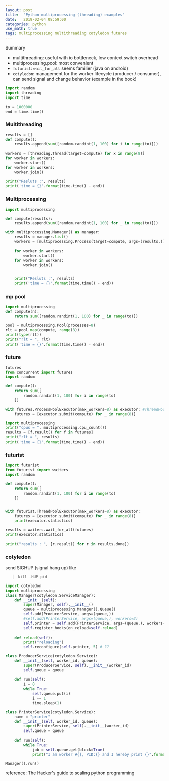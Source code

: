```yaml
---
layout: post
title:  "Python multiprocessing (threading) examples"
date:   2019-02-04 08:59:00
categories: python
use_math: true
tags: multiprocessing multithreading cotyledon futures
---
```


Summary
* multithreading: useful with io bottleneck, low context switch overhead
* multiprocessing.pool: most convenient
* `futurist`: `wait_for_all` seems familier (java on android)
* `cotyledon`: management for the worker lifecycle (producer / consumer), can send signal and change behavior (example in the book)

```python
import random
import threading
import time

to = 1000000
end = time.time()
```


### Multithreading
```python
results = []
def compute():
    results.append(sum([random.randint(1, 100) for i in range(to)]))

workers = [threading.Thread(target=compute) for x in range(8)]
for worker in workers:
    worker.start()
for worker in workers:
    worker.join()

print("Resluts :", results)
print('time = {}'.format(time.time() - end))
```

### Multiprocessing
```python
import multiprocessing

def compute(results):
    results.append(sum([random.randint(1, 100) for _ in range(to)]))

with multiprocessing.Manager() as manager:
    results = manager.list()
    workers = [multiprocessing.Process(target=compute, args=(results,)) for _ in range(8)]

    for worker in workers:
        worker.start()
    for worker in workers:
        worker.join()
    

    print("Resluts :", results)
    print('time = {}'.format(time.time() - end))
```


### mp pool
```python
import multiprocessing
def compute(n):
    return sum([random.randint(1, 100) for _ in range(to)])

pool = multiprocessing.Pool(processes=8)
rlt = pool.map(compute, range(8))
print(type(rlt))
print("rlt = ", rlt)
print('time = {}'.format(time.time() - end))
```

### future
```python
futures
from concurrent import futures
import random

def compute():
    return sum([
        random.randint(1, 100) for i in range(to)
    ])

with futures.ProcessPoolExecutor(max_workers=8) as executor: #ThreadPoolExecutor
    futures = [executor.submit(compute) for _ in range(8)]

import multiprocessing
print("cpus = ", multiprocessing.cpu_count())
results = [f.result() for f in futures]
print("rlt = ", results)
print('time = {}'.format(time.time() - end))
```

### futurist
```python
import futurist
from futurist import waiters
import random

def compute():
    return sum([
        random.randint(1, 100) for i in range(to)
    ])


with futurist.ThreadPoolExecutor(max_workers=8) as executor:
    futures = [executor.submit(compute) for _ in range(8)]
    print(executor.statistics)

results = waiters.wait_for_all(futures)
print(executor.statistics)

print("results : ", [r.result() for r in results.done])
```


### cotyledon
send SIGHUP (signal hang up) like
> `kill -HUP pid`

```python
import cotyledon
import multiprocessing
class Manager(cotyledon.ServiceManager):
    def __init__(self):
        super(Manager, self).__init__()
        queue = multiprocessing.Manager().Queue()
        self.add(ProducerService, args=(queue,))
        #self.add(PrinterService, args=(queue,), workers=2)
        self.printer = self.add(PrinterService, args=(queue,), workers=2)
        self.register_hooks(on_reload=self.reload)
	
	def reload(self):
        print("reloading")
        self.reconfigure(self.printer, 5) # ??

class ProducerService(cotyledon.Service):
    def __init__(self, worker_id, queue):
        super(ProducerService, self).__init__(worker_id)
        self.queue = queue
    
    def run(self):
        i = 0
        while True:
            self.queue.put(i)
            i += 1
            time.sleep(1)

class PrinterService(cotyledon.Service):
    name = "printer"
    def __init__(self, worker_id, queue):
        super(PrinterService, self).__init__(worker_id)
        self.queue = queue
    
    def run(self):
        while True:
            job = self.queue.get(block=True)
            print("I am worker #{}, PID:{} and I hereby print {}".format(self.worker_id, self.pid, job))

Manager().run()
```

reference: The Hacker's guide to scaling python programming